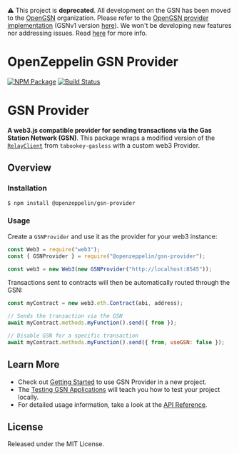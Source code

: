 :warning: This project is **deprecated**. All development on the GSN has been moved to the [OpenGSN](https://github.com/opengsn) organization. Please refer to the [OpenGSN provider implementation](https://github.com/opengsn/gsn/tree/master/src/relayclient) (GSNv1 version [here](https://github.com/opengsn/gsn/tree/GSNv1/src/js/relayclient)). We won't be developing new features nor addressing issues. Read [here](https://forum.openzeppelin.com/t/doubling-down-in-security/2712) for more info.

# OpenZeppelin GSN Provider

[![NPM Package](https://img.shields.io/npm/v/@openzeppelin/gsn-provider.svg)](https://www.npmjs.org/package/@openzeppelin/gsn-provider)
[![Build Status](https://circleci.com/gh/OpenZeppelin/openzeppelin-gsn-provider.svg?style=shield)](https://circleci.com/gh/OpenZeppelin/openzeppelin-gsn-provider)

# GSN Provider

**A web3.js compatible provider for sending transactions via the Gas Station Network (GSN)**. This package wraps a modified version of the [`RelayClient`](https://github.com/tabookey/tabookey-gasless/blob/master/src/js/relayclient/RelayClient.js) from `tabookey-gasless` with a custom web3 Provider.

## Overview

### Installation

```console
$ npm install @openzeppelin/gsn-provider
```

### Usage

Create a `GSNProvider` and use it as the provider for your web3 instance:

```javascript
const Web3 = require("web3");
const { GSNProvider } = require("@openzeppelin/gsn-provider");

const web3 = new Web3(new GSNProvider("http://localhost:8545"));
```

Transactions sent to contracts will then be automatically routed through the GSN:

```javascript
const myContract = new web3.eth.Contract(abi, address);

// Sends the transaction via the GSN
await myContract.methods.myFunction().send({ from });

// Disable GSN for a specific transaction
await myContract.methods.myFunction().send({ from, useGSN: false });
```

## Learn More

* Check out [Getting Started](https://docs.openzeppelin.com/gsn-provider/getting-started) to use GSN Provider in a new project.
* The [Testing GSN Applications](https://docs.openzeppelin.com/gsn-provider/testing-gsn-applications) will teach you how to test your project locally.
* For detailed usage information, take a look at the [API Reference](https://docs.openzeppelin.com/gsn-provider/api).


## License

Released under the MIT License.
